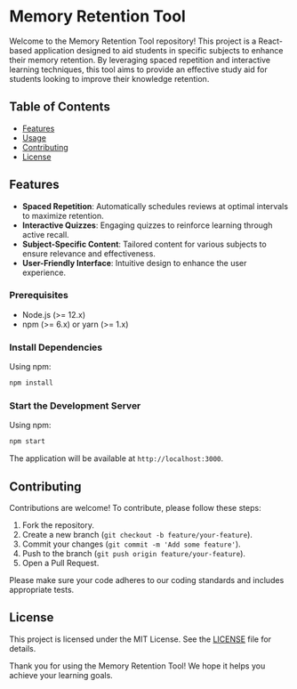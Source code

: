 # Memory Retention Tool

Welcome to the Memory Retention Tool repository! This project is a React-based application designed to aid students in specific subjects to enhance their memory retention. By leveraging spaced repetition and interactive learning techniques, this tool aims to provide an effective study aid for students looking to improve their knowledge retention.

## Table of Contents

- [Features](#features)
- [Usage](#usage)
- [Contributing](#contributing)
- [License](#license)

## Features

- **Spaced Repetition**: Automatically schedules reviews at optimal intervals to maximize retention.
- **Interactive Quizzes**: Engaging quizzes to reinforce learning through active recall.
- **Subject-Specific Content**: Tailored content for various subjects to ensure relevance and effectiveness.
- **User-Friendly Interface**: Intuitive design to enhance the user experience.

### Prerequisites

- Node.js (>= 12.x)
- npm (>= 6.x) or yarn (>= 1.x)


### Install Dependencies

Using npm:

```bash
npm install
```

### Start the Development Server

Using npm:

```bash
npm start
```

The application will be available at `http://localhost:3000`.

## Contributing

Contributions are welcome! To contribute, please follow these steps:

1. Fork the repository.
2. Create a new branch (`git checkout -b feature/your-feature`).
3. Commit your changes (`git commit -m 'Add some feature'`).
4. Push to the branch (`git push origin feature/your-feature`).
5. Open a Pull Request.

Please make sure your code adheres to our coding standards and includes appropriate tests.

## License

This project is licensed under the MIT License. See the [LICENSE](LICENSE) file for details.

Thank you for using the Memory Retention Tool! We hope it helps you achieve your learning goals.
